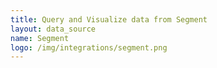 ```yaml
---
title: Query and Visualize data from Segment
layout: data_source
name: Segment
logo: /img/integrations/segment.png
---
```

